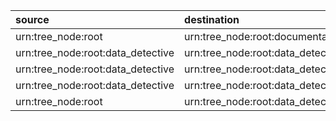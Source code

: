 | source                            | destination                                      | type     | loaded_by        | attribute   |
|:----------------------------------|:-------------------------------------------------|:---------|:-----------------|:------------|
| urn:tree_node:root                | urn:tree_node:root:documentation                 | Contains | dd_load_dds_root | non         |
| urn:tree_node:root:data_detective | urn:tree_node:root:data_detective:logical_model  | Contains | dd_load_dds_root | non         |
| urn:tree_node:root:data_detective | urn:tree_node:root:data_detective:physical_model | Contains | dd_load_dds_root | non         |
| urn:tree_node:root:data_detective | urn:tree_node:root:data_detective:dags           | Contains | dd_load_dds_root | non         |
| urn:tree_node:root                | urn:tree_node:root:data_detective                | Contains | dd_load_dds_root | non         |